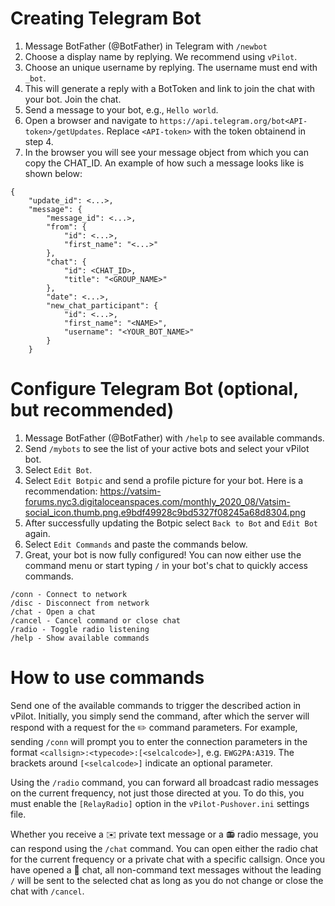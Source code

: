 # Creating Telegram Bot

1. Message BotFather (@BotFather) in Telegram with `/newbot`
2. Choose a display name by replying. We recommend using `vPilot`.
3. Choose an unique username by replying. The username must end with `_bot`.
4. This will generate a reply with a BotToken and link to join the chat with your bot. Join the chat.
5. Send a message to your bot, e.g., `Hello world`.
6. Open a browser and navigate to `https://api.telegram.org/bot<API-token>/getUpdates`. Replace `<API-token>` with the token obtainend in step 4.
7. In the browser you will see your message object from which you can copy the CHAT_ID. An example of how such a message looks like is shown below: 
```
{
    "update_id": <...>,
    "message": {
        "message_id": <...>,
        "from": {
            "id": <...>,
            "first_name": "<...>"
        },
        "chat": {
            "id": <CHAT_ID>,
            "title": "<GROUP_NAME>"
        },
        "date": <...>,
        "new_chat_participant": {
            "id": <...>, 
            "first_name": "<NAME>",
            "username": "<YOUR_BOT_NAME>"
        }
    }
```

# Configure Telegram Bot (optional, but recommended)

1. Message BotFather (@BotFather) with `/help` to see available commands.
2. Send `/mybots` to see the list of your active bots and select your vPilot bot.
4. Select `Edit Bot`.
5. Select `Edit Botpic` and send a profile picture for your bot. Here is a recommendation:
https://vatsim-forums.nyc3.digitaloceanspaces.com/monthly_2020_08/Vatsim-social_icon.thumb.png.e9bdf49928c9bd5327f08245a68d8304.png
6. After successfully updating the Botpic select `Back to Bot` and `Edit Bot` again.
7. Select `Edit Commands` and paste the commands below.
8. Great, your bot is now fully configured! You can now either use the command menu or start typing `/` in your bot's chat to quickly access commands.
```
/conn - Connect to network
/disc - Disconnect from network
/chat - Open a chat
/cancel - Cancel command or close chat
/radio - Toggle radio listening
/help - Show available commands
```

# How to use commands

Send one of the available commands to trigger the described action in vPilot. Initially, you simply send the command, after which the server will respond with a request for the ✏️ command parameters. For example, sending `/conn` will prompt you to enter the connection parameters in the format `<callsign>:<typecode>:[<selcalcode>]`, e.g. `EWG2PA:A319`. The brackets around `[<selcalcode>]` indicate an optional parameter.

Using the `/radio` command, you can forward all broadcast radio messages on the current frequency, not just those directed at you. To do this, you must enable the `[RelayRadio]` option in the `vPilot-Pushover.ini` settings file.

Whether you receive a ✉️ private text message or a 📻 radio message, you can respond using the `/chat` command. You can open either the radio chat for the current frequency or a private chat with a specific callsign. Once you have opened a 💬 chat, all non-command text messages without the leading `/` will be sent to the selected chat as long as you do not change or close the chat with `/cancel`.